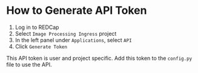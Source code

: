 # How to Generate API Token

1. Log in to REDCap
2. Select `Image Processing Ingress` project
3. In the left panel under `Applications`, select `API`
4. Click `Generate Token`

This API token is user and project specific. Add this token to the `config.py` file to use the API.
